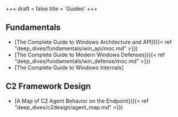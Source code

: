 +++
draft = false
title = 'Guides'
+++
## Fundamentals
- [The Complete Guide to Windows Architecture and API]({{< ref "deep_dives/fundamentals/win_api/moc.md" >}})
- [The Complete Guide to Modern Windows Defenses]({{< ref "deep_dives/fundamentals/win_defense/moc.md" >}})
- [The Complete Guide to Windows Internals]

## C2 Framework Design
- [A Map of C2 Agent Behavior on the Endpoint]({{< ref "deep_dives/c2design/agent_map.md" >}})